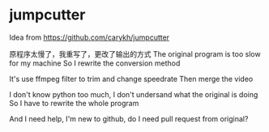 # jumpcutter
Idea from https://github.com/carykh/jumpcutter

原程序太慢了，我重写了，更改了输出的方式
The original program is too slow for my machine
So I rewrite the conversion method

It's use ffmpeg filter to trim and change speedrate
Then merge the video

I don't know python too much, I don't undersand what the original is doing
So I have to rewrite the whole program

And I need help, I'm new to github, do I need pull request from original?
